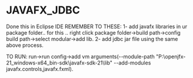 # JAVAFX_JDBC

Done this in Eclipse IDE
REMEMBER TO THESE:
1- add javafx libraries in ur package folder.. for this .. right click package folder->build path->config build path->select modular->add lib.
2- add jdbc jar file using the same above process.

TO RUN:
run->run config->add vm arguments(--module-path "P:\openjfx-21_windows-x64_bin-sdk\javafx-sdk-21\lib" --add-modules javafx.controls,javafx.fxml).
